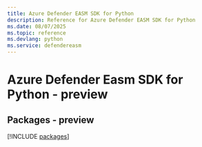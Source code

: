 ```yaml
---
title: Azure Defender EASM SDK for Python
description: Reference for Azure Defender EASM SDK for Python
ms.date: 08/07/2025
ms.topic: reference
ms.devlang: python
ms.service: defendereasm
---
```

# Azure Defender Easm SDK for Python - preview
## Packages - preview
[!INCLUDE [packages](defender-easm-index.md)]